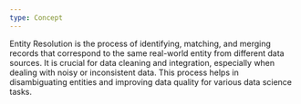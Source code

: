 ```yaml
---
type: Concept
---
```


Entity Resolution is the process of identifying, matching, and merging records that correspond to the same real-world entity from different data sources. It is crucial for data cleaning and integration, especially when dealing with noisy or inconsistent data. This process helps in disambiguating entities and improving data quality for various data science tasks.